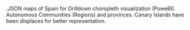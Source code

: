 .JSON maps of Spain for Drilldown choropleth visualization (PoweBI). Autonomous Communities (Regions) and provinces. Canary Islands have been displaces for better representation.
